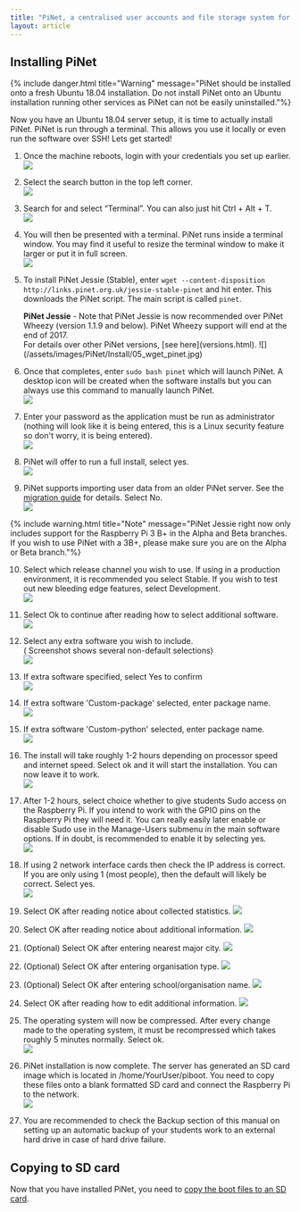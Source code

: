 ```yaml
---
title: "PiNet, a centralised user accounts and file storage system for a Raspberry Pi classroom."
layout: article
---
```


Installing PiNet
---------------------   

{% include danger.html title="Warning" message="PiNet should be installed onto a fresh Ubuntu 18.04 installation. Do not install PiNet onto an Ubuntu installation running other services as PiNet can not be easily uninstalled."%}   
   
Now you have an Ubuntu 18.04 server setup, it is time to actually install PiNet. PiNet is run through a terminal.
This allows you use it locally or even run the software over SSH!
Lets get started!

1.  Once the machine reboots, login with your credentials you set up
    earlier.   
    ![](/assets/images/PiNet/Install/01_Login.jpg) 

2.  Select the search button in the top left corner.   
    ![](/assets/images/PiNet/Install/02_Search_your_computer.jpg) 

3.  Search for and select “Terminal”. You can also just hit Ctrl + Alt +
    T.   
    ![](/assets/images/PiNet/Install/03_terminal.jpg)  

4.  You will then be presented with a terminal. PiNet runs inside a
    terminal window. You may find it useful to resize the terminal
    window to make it larger or put it in full screen.   
    ![](/assets/images/PiNet/Install/04_show_terminal.jpg) 

5.  To install PiNet Jessie (Stable), enter ```wget --content-disposition http://links.pinet.org.uk/jessie-stable-pinet```
    and hit enter. This downloads the PiNet script. The main script is called ```pinet```. 
      
    <div class="alert alert-info">
      <strong>PiNet Jessie</strong> - Note that PiNet Jessie is now recommended over PiNet Wheezy (version 1.1.9 and below). PiNet Wheezy support will end at the end of 2017.
    </div> 
    For details over other PiNet versions, [see here](versions.html).   
    ![](/assets/images/PiNet/Install/05_wget_pinet.jpg) 

6.  Once that completes, enter ```sudo bash pinet``` which will launch
    PiNet. A desktop icon will be created when the software installs but 
    you can always use this command to manually launch PiNet.   
    ![](/assets/images/PiNet/Install/06_sudo_bash_pinet.jpg) 

7.  Enter your password as the application must be run as administrator 
    (nothing will look like it is being entered, this is a Linux security feature so don't worry, it is being entered).   
    ![](/assets/images/PiNet/Install/07_sudo_password.jpg)   
          
8.  PiNet will offer to run a full install, select yes.  
    ![](/assets/images/PiNet/Install/10_Pinet_Welcome.jpg)   
    
9. PiNet supports importing user data from an older PiNet server. 
    See the [migration guide](../manage-users/migration.html) for details. Select No.   
    ![](/assets/images/PiNet/Install/11_Pinet_Importing_Users.jpg)   

{% include warning.html title="Note" message="PiNet Jessie right now only includes support for the Raspberry Pi 3 B+ in the Alpha and Beta branches. If you wish to use PiNet with a 3B+, please make sure you are on the Alpha or Beta branch."%}    


10. Select which release channel you wish to use. If using in a production environment, it is recommended you
    select Stable. If you wish to test out new bleeding edge features, select Development.   
    ![](/assets/images/PiNet/Install/12_Release_channels.jpg)   


11. Select Ok to continue after reading how to select additional software.     
    ![](/assets/images/PiNet/Install/13_Additional_Software.jpg)   
    

12. Select any extra software you wish to include.  
    ( Screenshot shows several non-default selections)    
    ![](/assets/images/PiNet/Install/14_Extra_Software_Submenu.jpg)   

13. If extra software specified, select Yes to confirm  
    ![](/assets/images/PiNet/Install/15_Extra_Software_Are_you_sure.jpg)   
    
14. If extra software 'Custom-package' selected, enter package name.  
    ![](/assets/images/PiNet/Install/16_Custom_package.jpg)   

15. If extra software 'Custom-python' selected, enter package name.  
    ![](/assets/images/PiNet/Install/17_Custom_python_package.jpg)   
    
16. The install will take roughly 1-2 hours depending on processor speed
    and internet speed. Select ok and it will start the installation.
    You can now leave it to work.   
    ![](/assets/images/PiNet/Install/18_Full_Install_info.jpg)

17. After 1-2 hours, select choice whether to give students Sudo access on
    the Raspberry Pi. If you intend to work with the GPIO pins on the
    Raspberry Pi they will need it. You can really easily later enable
    or disable Sudo use in the Manage-Users submenu in the main software
    options. If in doubt, is recommended to enable it by selecting yes.   
    ![](/assets/images/PiNet/Install/19_Warning_Give_students_sudo.jpg)   

18. If using 2 network interface cards then check the IP address is
    correct. If you are only using 1 (most people), then the default
    will likely be correct. Select yes.   
    ![](/assets/images/PiNet/Install/20_IP_Address.jpg)   

19. Select OK after reading notice about collected statistics.
    ![](/assets/images/PiNet/Install/21_Stats_usage_clean.jpg)   
    
20. Select OK after reading notice about additional information.
    ![](/assets/images/PiNet/Install/22_Additional_Information.jpg)   
        
21. (Optional) Select OK after entering nearest major city.
    ![](/assets/images/PiNet/Install/23_Nearest_major_city_2_with_OK.jpg)   
            
22. (Optional) Select OK after entering organisation type.
    ![](/assets/images/PiNet/Install/24_Organisation_type.jpg)   

23. (Optional) Select OK after entering school/organisation name.
    ![](/assets/images/PiNet/Install/25_School_Org_name.jpg)   

24. Select OK after reading how to edit additional information.
    ![](/assets/images/PiNet/Install/26_Additional_info_thanks.jpg)   
    
25. The operating system will now be compressed. After every change made
    to the operating system, it must be recompressed which takes roughly
    5 minutes normally. Select ok.   
    ![](/assets/images/PiNet/Install/27_Compression.jpg)

26. PiNet installation is now complete. The server has generated an
    SD card image which is located in /home/YourUser/piboot.
    You need to copy these files onto a blank formatted SD card and
    connect the Raspberry Pi to the network.   
    ![](/assets/images/PiNet/Install/28_Main_install_complete.jpg)

27. You are recommended to check the Backup section of this manual on
    setting up an automatic backup of your students work to an external
    hard drive in case of hard drive failure.   

## Copying to SD card
Now that you have installed PiNet, you need to [copy the boot files to an SD card](sd-card-copy.html).
